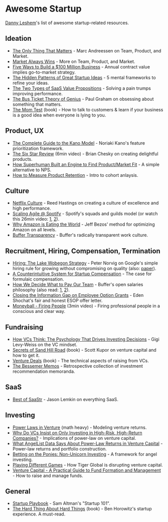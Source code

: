 # Awesome Startup
[Danny Leshem](https://www.linkedin.com/in/danny-leshem/)'s list of awesome startup-related resources.

## Ideation
* [The Only Thing That Matters](https://pmarchive.com/guide_to_startups_part4.html) - Marc Andreessen on Team, Product, and Market.
* [Market Always Wins](https://medium.com/startup-lessons-1/market-always-wins-part-1-16860a0c879c) - More on Team, Product, and Market.
* [Five Ways to Build a $100 Million Business](http://christophjanz.blogspot.com/2014/10/five-ways-to-build-100-million-business.html) - Annual contract value implies go-to-market strategy.
* [The Hidden Patterns of Great Startup Ideas](https://www.nfx.com/post/hidden-patterns-great-startup-ideas/) - 5 mental frameworks to refine your ideas.
* [The Two Types of SaaS Value Propositions](https://medium.com/@danny.leshem/the-two-types-of-saas-value-propositions-1d89a526790c) - Solving a pain trumps improving performance.
* [The Bus Ticket Theory of Genius](http://www.paulgraham.com/genius.html) - Paul Graham on obsessing about something that matters.
* [The Mom Test](https://www.goodreads.com/book/show/52283963-the-mom-test) (book) - How to talk to customers & learn if your business is a good idea when everyone is lying to you.

## Product, UX
* [The Complete Guide to the Kano Model](https://www.career.pm/briefings/kano-model) - Noriaki Kano's feature prioritization framework.
* [The Six Star Review](https://www.youtube.com/watch?v=W608u6sBFpo&t=30m53s) (6min video) - Brian Chesky on creating delightful products.
* [How Superhuman Built an Engine to Find Product/Market Fit](https://review.firstround.com/how-superhuman-built-an-engine-to-find-product-market-fit) - A simple alternative to NPS.
* [How to Measure Product Retention](https://medium.com/@drewmck/how-to-measure-your-products-retention-the-most-misunderstood-and-undervalued-metric-c1515fcc1782) - Intro to cohort anlaysis.

## Culture
* [Netflix Culture](https://www.slideshare.net/reed2001/culture-1798664) - Reed Hastings on creating a culture of excellence and high performance.
* [Scaling Agile @ Spotify](https://blog.crisp.se/wp-content/uploads/2012/11/SpotifyScaling.pdf) - Spotify's squads and guilds model (or watch this 26min video: [1](https://www.youtube.com/watch?v=Yvfz4HGtoPc), [2](https://www.youtube.com/watch?v=vOt4BbWLWQw)).
* [Why Amazon is Eating the World](https://techcrunch.com/2017/05/14/why-amazon-is-eating-the-world/) - Jeff Bezos' method for optimizing Amazon on all levels.
* [Buffer Transparency](https://buffer.com/transparency) - Buffer's radically transparent work culture.

## Recruitment, Hiring, Compensation, Termination
* [Hiring: The Lake Wobegon Strategy](https://ai.googleblog.com/2006/03/hiring-lake-wobegon-strategy.html) - Peter Norvig on Google's simple hiring rule for growing without compromising on quality (also: [paper](https://theory.stanford.edu/~sergei/papers/hiring-soda.pdf)).
* [A Counterintuitive System for Startup Compensation](https://review.firstround.com/A-Counterintuitive-System-for-Startup-Compensation) - The case for formulaic compensation.
* [How We Decide What to Pay Our Team](https://buffer.com/resources/compensation-philosophy/) - Buffer's open salaries philosophy (also read: [1](https://buffer.com/resources/introducing-open-salaries-at-buffer-including-our-transparent-formula-and-all-individual-salaries/), [2](https://buffer.com/resources/transparent-salaries/)).
* [Closing the Information Gap on Employee Option Grants](https://medium.com/aleph-vc/closing-the-information-gap-on-employee-option-grants-part-one-b6d5410bb786) - Eden Shochat's fair and honest ESOP offer letter.
* [Moneyball - Firing People](https://www.youtube.com/watch?v=fTjhHrcyiQI) (3min video) - Firing professional people in a conscious and clear way.

## Fundraising
* [How VCs Think: The Psychology That Drives Investing Decisions](https://www.nfx.com/post/how-vcs-think-investing-decisions/) - Gigi Levy-Weiss on the VC mindset.
* [Secrets of Sand Hill Road](https://www.goodreads.com/book/show/42348376-secrets-of-sand-hill-road) (book) - Scott Kupor on venture capital and how to get it.
* [Venture Deals](https://www.goodreads.com/book/show/11865558-venture-deals) (book) - The technical aspects of raising from VCs.
* [The Bessemer Memos](https://www.bvp.com/memos) - Retrospective collection of investment recommendation memoranda.

## SaaS
* [Best of SaaStr](https://www.saastr.com/best-of-saastr/) - Jason Lemkin on everything SaaS.

## Investing
* [Power Laws in Venture](https://reactionwheel.net/2015/06/power-laws-in-venture.html) (math heavy) - Modeling venture returns.
* [Why Do VCs Insist on Only Investing in High-Risk, High-Return Companies?](https://reactionwheel.net/2019/01/why-do-vcs-insist-on-only-investing-in-high-risk-high-return-companies.html) - Implications of power-law on venture capital.
* [What AngelList Data Says About Power-Law Returns in Venture Capital](https://www.angellist.com/blog/what-angellist-data-says-about-power-law-returns-in-venture-capital) - Power-law returns and portfolio construction.
* [Betting on the Ponies: Non-Unicorn Investing](https://reactionwheel.net/2014/07/betting-ponies.html) - A framework for angel investing.
* [Playing Different Games](https://randle.substack.com/p/playing-different-games) - How Tiger Global is disrupting venture capital.
* [Venture Capital - A Practical Guide to Fund Formation and Management](https://seraf-investor.com/compass/article/venture-capital-practical-guide-fund-formation-and-management-series) - How to raise and manage funds.

## General
* [Startup Playbook](https://playbook.samaltman.com/) - Sam Altman's "Startup 101".
* [The Hard Thing About Hard Things](https://www.goodreads.com/book/show/18176747-the-hard-thing-about-hard-things) (book) - Ben Horowitz's startup experience. A must-read.
